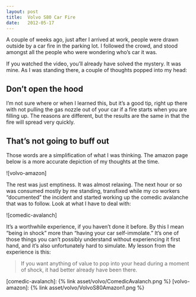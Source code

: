 ```yaml
---
layout: post
title:  Volvo S80 Car Fire
date:   2012-05-17
---
```


A couple of weeks ago, just after I arrived at work, people were drawn outside by a car fire in the parking lot.  I followed the crowd, and stood amongst all the people who were wondering who’s car it was.
<!--break-->

If you watched the video, you’ll already have solved the mystery.  It was mine.  As I was standing there, a couple of thoughts popped into my
head:

Don’t open the hood
-------------------

I’m not sure where or when I learned this, but it’s a good tip, right up there with not pulling the gas nozzle out of your car if a fire
starts when you are filling up.  The reasons are different, but the results are the same in that the fire will spread very quickly.

That’s not going to buff out
----------------------------

Those words are a simplification of what I was thinking.  The amazon page below is a more accurate depiction of my thoughts at the time.

![volvo-amazon]

The rest was just emptiness.  It was almost relaxing.  The next hour or so was consumed mostly by me standing, transfixed while my co workers “documented” the incident and started working up the comedic avalanche that was to follow.  Look at what I have to deal with:

![comedic-avalanch]

It’s a worthwhile experience, if you haven’t done it before.  By this I mean “being in shock” more than “having your car self-immolate.”
It’s one of those things you can’t possibly understand without experiencing it first hand, and it’s also unfortunately hard to simulate.
My lesson from the experience is this:
> If you want anything of value to pop into your head during a moment of shock, it had better already have been there.

[comedic-avalanch]: {% link asset/volvo/ComedicAvalanch.png %}
[volvo-amazon]: {% link asset/volvo/VolvoS80Amazon1.png %}